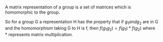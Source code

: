 A matrix representation of a group is a set of matrices which is
homomorphic to the group.

So for a group G a representation H has the property that if
$g_{1} and g_{2}$ are in G and the homomorphism taking G to H is f, then
$f(g_{1}g_{2})=f(g_{1})*f(g_{2})$ where \* represents matrix
multiplication.
